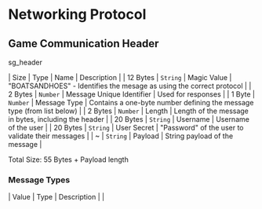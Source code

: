 # Networking Protocol

## Game Communication Header

sg_header

| Size | Type | Name | Description |
| 12 Bytes | `String` | Magic Value | "BOATSANDHOES" - Identifies the mesage as using the correct protocol |
| 2 Bytes | `Number` | Message Unique Identifier | Used for responses |
| 1 Byte | `Number` | Message Type | Contains a one-byte number defining the message type (from list below) |
| 2 Bytes | `Number` | Length | Length of the message in bytes, including the header |
| 20 Bytes | `String` | Username | Username of the user |
| 20 Bytes | `String` | User Secret | "Password" of the user to validate their messages |
| ~ | `String` | Payload | String payload of the message |

Total Size: 55 Bytes + Payload length

### Message Types

| Value | Type | Description |
|  
